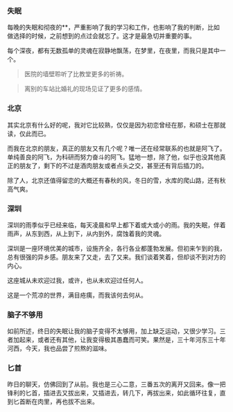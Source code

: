 ### 失眠

每晚的失眠和彻夜的**，严重影响了我的学习和工作，也影响了我的判断，比如做选择的时候，之前想到的点过会就忘了。这才是最急切并重要的事。

每个深夜，都有无数孤单的灵魂在寂静地飘荡，在梦里，在夜里，而我只是其中一个。

> 医院的墙壁聆听了比教堂更多的祈祷。

> 离别的车站比婚礼的现场见证了更多的感情。




### 北京

其实北京有什么好的呢，我对它比较熟，仅仅是因为初恋曾经在那，和硕士在那就读，仅此而已。

而我在北京的朋友，真正的朋友又有几个呢？唯一还在经常联系的也就是阿飞了。单纯善良的阿飞，为科研而努力奋斗的阿飞。猛地一想，除了他，似乎也没其他真正的朋友了，剩下的不过是酒肉朋友或者点头之交，甚至还有背后插刀的。

除了人，北京还值得留恋的大概还有春秋的风，冬日的雪，水库的爬山路，还有秋高气爽。


### 深圳

深圳的雨季似乎已经来临，每天凌晨和早上都下着或大或小的雨。我的失眠，伴着雨声，从东到西，从上到下，从内到外，腐蚀着我的灵魂。

深圳是一座环境优美的城市，设施齐全，各行各业都蓬勃发展。但初来乍到的我，总有很强的异乡感。朋友来了又走，去了又来。我们谈着笑着，但却谈不到对方的内心。

这座城从未欢迎过我，或许，也从未欢迎过任何人。

这是一个荒凉的世界，满目疮痍，而我该何去何从。


### 脑子不够用

如前所述，终日的失眠让我的脑子变得不太够用，加上缺乏运动，又很少学习。三者加起来，或者还有其他，让我变得极其愚蠢而可笑。果然是，三十年河东三十年河西，今天，我也品尝了煎熬的滋味。


### 匕首

昨日的聊天，仿佛回到了从前。我也是三心二意，三番五次的离开又回来。像一把锋利的匕首，插进去又拔出来，又插进去，转几下，再拔出来，如此循环往复，直到匕首断在肉里，再也拔不出来。


